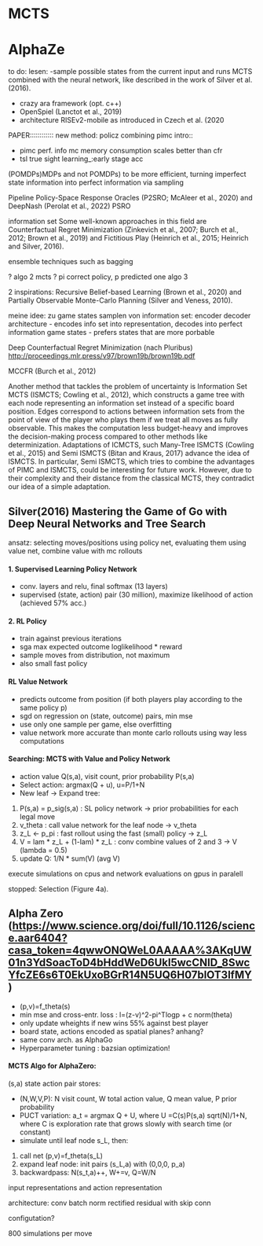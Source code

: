 # MCTS

# AlphaZe
to do: lesen:
-sample possible states from the current input and runs MCTS combined with the neural network, like described in the work of Silver et al. (2016).
- crazy ara framework (opt. c++)
- OpenSpiel (Lanctot et al., 2019) 
- architecture RISEv2-mobile as introduced in Czech et al. (2020

PAPER::::::::::::
new method: policz combining pimc
intro::
- pimc perf. info mc memory consumption scales better than cfr
- tsl true sight learning_:early stage acc

(POMDPs)MDPs and not POMDPs) to be more efficient, turning imperfect state information into perfect information via sampling

Pipeline Policy-Space Response Oracles (P2SRO; McAleer et al., 2020) and DeepNash (Perolat et al., 2022)
PSRO

information set
Some well-known approaches in this field are Counterfactual Regret Minimization (Zinkevich et al., 2007; Burch et al., 2012; Brown et al., 2019) and Fictitious Play (Heinrich et al., 2015; Heinrich and Silver, 2016).

 ensemble techniques such as bagging

? algo 2 mcts
? pi correct policy, p predicted one algo 3

2 inspirations:
Recursive Belief-based Learning (Brown et al., 2020) and Partially Observable Monte-Carlo Planning (Silver and Veness, 2010).

meine idee: 
zu game states samplen von information set:
encoder decoder architecture - encodes info set into representation, decodes into perfect information game states - prefers states that are more porbable

Deep Counterfactual Regret Minimization (nach Pluribus)
http://proceedings.mlr.press/v97/brown19b/brown19b.pdf

MCCFR (Burch et al., 2012)

Another method that tackles the problem of uncertainty is Information Set MCTS (ISMCTS; Cowling et al., 2012), which constructs a game tree with each node representing an information set instead of a specific board position. Edges correspond to actions between information sets from the point of view of the player who plays them if we treat all moves as fully observable. This makes the computation less budget-heavy and improves the decision-making process compared to other methods like determinization. Adaptations of ICMCTS, such Many-Tree ISMCTS (Cowling et al., 2015) and Semi ISMCTS (Bitan and Kraus, 2017) advance the idea of ISMCTS. In particular, Semi ISMCTS, which tries to combine the advantages of PIMC and ISMCTS, could be interesting for future work. However, due to their complexity and their distance from the classical MCTS, they contradict our idea of a simple adaptation.


## Silver(2016) Mastering the Game of Go with Deep Neural Networks and Tree Search
ansatz: selecting moves/positions using policy net, evaluating them using value net, combine value with mc rollouts

#### 1. Supervised Learning Policy Network
- conv. layers and relu, final softmax (13 layers)
- supervised (state, action) pair (30 million), maximize likelihood of action (achieved 57% acc.)

#### 2. RL Policy
- train against previous iterations 
- sga max expected outcome loglikelihood * reward
- sample moves from distribution, not maximum
- also small fast policy 

#### RL Value Network
- predicts outcome from position (if both players play according to the same policy p)
- sgd on regression  on (state, outcome) pairs, min mse
- use only one sample per game, else overfitting
-  value network more accurate than monte carlo rollouts using way less computations

#### Searching: MCTS with Value and Policy Network
- action value Q(s,a), visit count, prior probability P(s,a)
- Select action: argmax(Q + u), u=P/1+N
- New leaf -> Expand tree: 
1. P(s,a) = p_sig(s,a) : SL policy network -> prior probabilities for each legal move
2. v_theta : call value network for the leaf node -> v_theta
3. z_L <- p_pi : fast rollout using the fast (small) policy -> z_L
4. V = lam * z_L + (1-lam) * z_L : conv combine values of 2 and 3  -> V (lambda = 0.5)
5. update Q: 1/N * sum(V)  (avg V)

execute simulations on cpus and network evaluations on gpus in paralell

stopped: Selection (Figure 4a).

## Alpha Zero (https://www.science.org/doi/full/10.1126/science.aar6404?casa_token=4qwwONQWeL0AAAAA%3AKqUW01n3YdSoacToD4bHddWeD6Ukl5wcCNID_8SwcYfcZE6s6T0EkUxoBGrR14N5UQ6H07blOT3lfMY)

- (p,v)=f_theta(s) 
- min mse and cross-entr. loss : l=(z-v)^2-pi^Tlogp + c norm(theta)
- only update wheights if new wins 55% against best player
- board state, actions encoded as spatial planes? anhang?
- same conv arch. as AlphaGo
- Hyperparameter tuning : bazsian optimization!

#### MCTS Algo for AlphaZero:
(s,a) state action pair stores:
- (N,W,V,P): N visit count, W total action value, Q mean value, P prior probability
- PUCT variation: a_t = argmax Q + U, where U =C(s)P(s,a) sqrt(N)/1+N, where C is exploration rate that grows slowly with search time (or constant)
- simulate until leaf node s_L, then:
1. call net (p,v)=f_theta(s_L)
2. expand leaf node: init pairs (s_L,a) with (0,0,0, p_a) 
3. backwardpass: N(s_t,a)++, W+=v, Q=W/N

input representations and action representation

architecture: conv batch norm rectified residual with skip conn

configutation?

800 simulations per move



